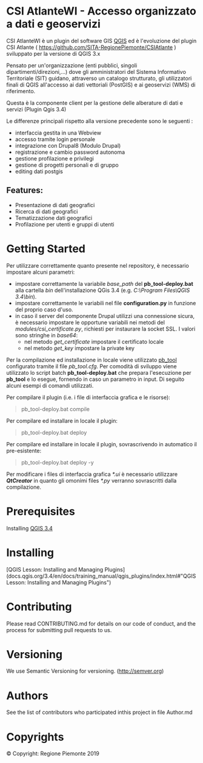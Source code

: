 # CSI AtlanteWI - Accesso organizzato a dati e geoservizi

CSI AtlanteWI è un plugin del software GIS 
[QGIS](https://qgis.org "QGIS - A Free and Open Source Geographic Information System") 
ed è l'evoluzione del plugin CSI Atlante ( https://github.com/SITA-RegionePiemonte/CSIAtlante ) sviluppato per la versione di QGIS 3.x

Pensato per un'organizzazione (enti pubblici, singoli dipartimenti/direzioni,...) 
dove gli amministratori del Sistema Informativo Territoriale (SIT)
guidano, attraverso un catalogo strutturato, gli utilizzatori finali di QGIS all'accesso 
ai dati vettoriali (PostGIS) e ai geoservizi (WMS) di riferimento.

Questa è la componente client per la gestione delle 
alberature di dati e servizi (Plugin Qgis 3.4)


Le differenze principali rispetto alla versione precedente sono le seguenti :

- interfaccia gestita in una Webview
- accesso tramite login personale
- integrazione con Drupal8 (Modulo Drupal)
- registrazione e cambio password autonoma
- gestione profilazione e privilegi
- gestione di progetti personali e di gruppo
- editing dati postgis


## Features:
* Presentazione di dati geografici
* Ricerca di dati geografici
* Tematizzazione dati geografici
* Profilazione per utenti e gruppi di utenti


# Getting Started
Per utilizzare correttamente quanto presente nel repository, è necessario impostare alcuni parametri:
- impostare correttamente la variabile *base_path* del **pb_tool-deploy.bat** alla cartella *bin* dell'installazione QGis 3.4 (e.g. *C:\Program Files\QGIS 3.4\bin*).
- impostare correttamente le variabili nel file **configuration.py** in funzione del proprio caso d'uso.
- in caso il server del componente Drupal utilizzi una connessione sicura, è necessario impostare le opportune variabili nei metodi del *modules/csi_certificate.py*,  richiesti per instaurare la socket SSL. I valori sono stringhe in *base64*:
    - nel metodo *get_certificate* impostare il certificato locale
	- nel metodo *get_key* impostare la private key

Per la compilazione ed installazione in locale viene utilizzato [pb_tool](http://g-sherman.github.io/plugin_build_tool/) configurato tramite il file *pb_tool.cfg*. Per comodità di sviluppo viene utilizzato lo script batch **pb_tool-deploy.bat** che prepara l'esecuzione per **pb_tool** e lo esegue, fornendo in caso un parametro in input. Di seguito alcuni esempi di comandi utilizzati.

Per compilare il plugin (i.e. i file di interfaccia grafica e le risorse):
> pb_tool-deploy.bat compile

Per compilare ed installare in locale il plugin:
> pb_tool-deploy.bat deploy

Per compilare ed installare in locale il plugin, sovrascrivendo in automatico il pre-esistente:
> pb_tool-deploy.bat deploy -y

Per modificare i files di interfaccia grafica *\*.ui* è necessario utilizzare ***QtCreator*** in quanto gli omonimi files *\*.py* verranno sovrascritti dalla compilazione.

# Prerequisites
Installing [QGIS 3.4](https://docs.qgis.org/3.4/en/docs/)

# Installing
[QGIS Lesson: Installing and Managing Plugins](docs.qgis.org/3.4/en/docs/training_manual/qgis_plugins/index.html#"QGIS Lesson: Installing and Managing Plugins")

# Contributing
Please read CONTRIBUTING.md for details on our code of conduct, and the process for submitting pull requests to us.

# Versioning
We use Semantic Versioning for versioning. (http://semver.org)

# Authors
See the list of contributors who participated inthis project in file Author.md 

# Copyrights
© Copyright: Regione Piemonte 2019




